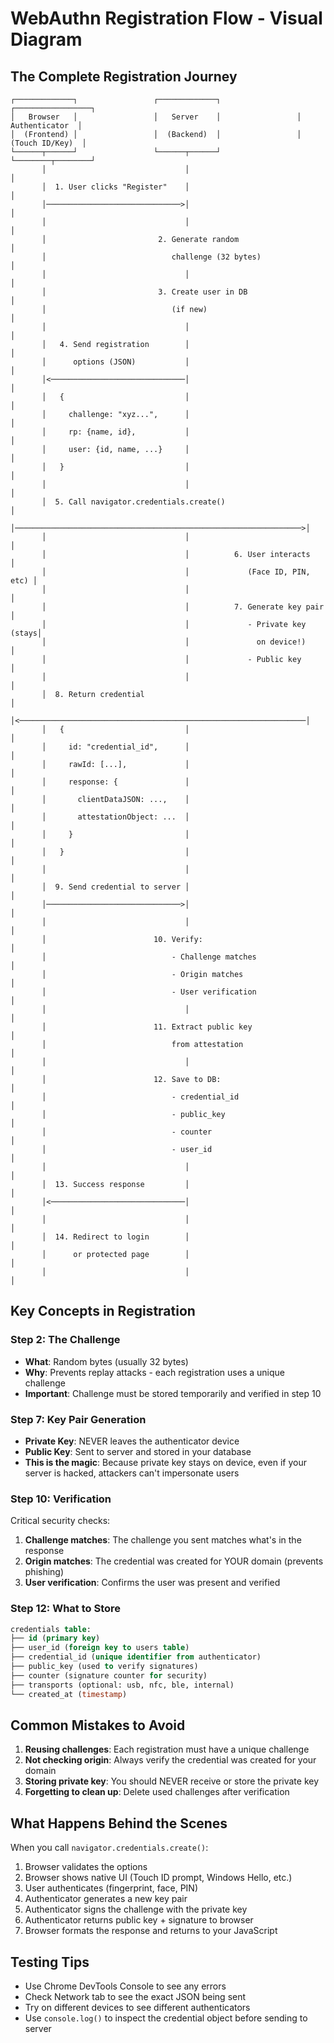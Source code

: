 # WebAuthn Registration Flow - Visual Diagram

## The Complete Registration Journey

```
┌─────────────┐                 ┌─────────────┐                 ┌─────────────────┐
│   Browser   │                 │   Server    │                 │  Authenticator  │
│  (Frontend) │                 │  (Backend)  │                 │ (Touch ID/Key)  │
└──────┬──────┘                 └──────┬──────┘                 └────────┬────────┘
       │                               │                                 │
       │  1. User clicks "Register"    │                                 │
       │──────────────────────────────>│                                 │
       │                               │                                 │
       │                         2. Generate random                      │
       │                            challenge (32 bytes)                 │
       │                               │                                 │
       │                         3. Create user in DB                    │
       │                            (if new)                             │
       │                               │                                 │
       │   4. Send registration        │                                 │
       │      options (JSON)           │                                 │
       │<──────────────────────────────│                                 │
       │   {                           │                                 │
       │     challenge: "xyz...",      │                                 │
       │     rp: {name, id},           │                                 │
       │     user: {id, name, ...}     │                                 │
       │   }                           │                                 │
       │                               │                                 │
       │  5. Call navigator.credentials.create()                         │
       │────────────────────────────────────────────────────────────────>│
       │                               │                                 │
       │                               │          6. User interacts      │
       │                               │             (Face ID, PIN, etc) │
       │                               │                                 │
       │                               │          7. Generate key pair   │
       │                               │             - Private key (stays│
       │                               │               on device!)       │
       │                               │             - Public key        │
       │                               │                                 │
       │  8. Return credential                                           │
       │<────────────────────────────────────────────────────────────────│
       │   {                           │                                 │
       │     id: "credential_id",      │                                 │
       │     rawId: [...],             │                                 │
       │     response: {               │                                 │
       │       clientDataJSON: ...,    │                                 │
       │       attestationObject: ...  │                                 │
       │     }                         │                                 │
       │   }                           │                                 │
       │                               │                                 │
       │  9. Send credential to server │                                 │
       │──────────────────────────────>│                                 │
       │                               │                                 │
       │                        10. Verify:                              │
       │                            - Challenge matches                  │
       │                            - Origin matches                     │
       │                            - User verification                  │
       │                               │                                 │
       │                        11. Extract public key                   │
       │                            from attestation                     │
       │                               │                                 │
       │                        12. Save to DB:                          │
       │                            - credential_id                      │
       │                            - public_key                         │
       │                            - counter                            │
       │                            - user_id                            │
       │                               │                                 │
       │  13. Success response         │                                 │
       │<──────────────────────────────│                                 │
       │                               │                                 │
       │  14. Redirect to login        │                                 │
       │      or protected page        │                                 │
       │                               │                                 │
```

## Key Concepts in Registration

### Step 2: The Challenge
- **What**: Random bytes (usually 32 bytes)
- **Why**: Prevents replay attacks - each registration uses a unique challenge
- **Important**: Challenge must be stored temporarily and verified in step 10

### Step 7: Key Pair Generation
- **Private Key**: NEVER leaves the authenticator device
- **Public Key**: Sent to server and stored in your database
- **This is the magic**: Because private key stays on device, even if your server is hacked, attackers can't impersonate users

### Step 10: Verification
Critical security checks:
1. **Challenge matches**: The challenge you sent matches what's in the response
2. **Origin matches**: The credential was created for YOUR domain (prevents phishing)
3. **User verification**: Confirms the user was present and verified

### Step 12: What to Store
```sql
credentials table:
├── id (primary key)
├── user_id (foreign key to users table)
├── credential_id (unique identifier from authenticator)
├── public_key (used to verify signatures)
├── counter (signature counter for security)
├── transports (optional: usb, nfc, ble, internal)
└── created_at (timestamp)
```

## Common Mistakes to Avoid

1. **Reusing challenges**: Each registration must have a unique challenge
2. **Not checking origin**: Always verify the credential was created for your domain
3. **Storing private key**: You should NEVER receive or store the private key
4. **Forgetting to clean up**: Delete used challenges after verification

## What Happens Behind the Scenes

When you call `navigator.credentials.create()`:
1. Browser validates the options
2. Browser shows native UI (Touch ID prompt, Windows Hello, etc.)
3. User authenticates (fingerprint, face, PIN)
4. Authenticator generates a new key pair
5. Authenticator signs the challenge with the private key
6. Authenticator returns public key + signature to browser
7. Browser formats the response and returns to your JavaScript

## Testing Tips

- Use Chrome DevTools Console to see any errors
- Check Network tab to see the exact JSON being sent
- Try on different devices to see different authenticators
- Use `console.log()` to inspect the credential object before sending to server
